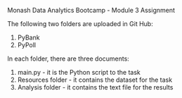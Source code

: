 Monash Data Analytics Bootcamp - Module 3 Assignment 

The following two folders are uploaded in Git Hub: 
  1. PyBank
  2. PyPoll

In each folder, there are three documents:
  1. main.py - it is the Python script to the task
  2. Resources folder - it contains the dataset for the task
  3. Analysis folder - it contains the text file for the results